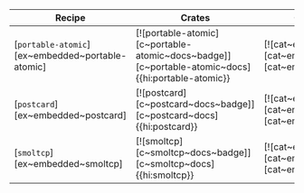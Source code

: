 | Recipe | Crates | Categories |
|--------|--------|------------|
| [`portable-atomic`][ex~embedded~portable-atomic] | [![portable-atomic][c~portable-atomic~docs~badge]][c~portable-atomic~docs]{{hi:portable-atomic}} | [![cat~embedded][cat~embedded~badge]][cat~embedded] |
| [`postcard`][ex~embedded~postcard] | [![postcard][c~postcard~docs~badge]][c~postcard~docs]{{hi:postcard}} | [![cat~embedded][cat~embedded~badge]][cat~embedded] |
| [`smoltcp`][ex~embedded~smoltcp] | [![smoltcp][c~smoltcp~docs~badge]][c~smoltcp~docs]{{hi:smoltcp}} | [![cat~embedded][cat~embedded~badge]][cat~embedded] |
